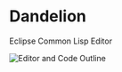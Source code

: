 # Dandelion
Eclipse Common Lisp Editor

![Editor and Code Outline](https://ragnaroek.github.io/dandelion/img/outline.png)
